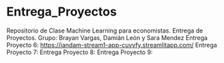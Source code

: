 # Entrega_Proyectos
Repositorio de Clase Machine Learning para economistas. Entrega de Proyectos. Grupo: Brayan Vargas, Damián León y Sara Mendez
Entrega Proyecto 6: https://iandam-stream1-app-cuvvfy.streamlitapp.com/
Entrega Proyecto 7: 
Entrega Proyecto 8:
Entrega Proyecto 9:

